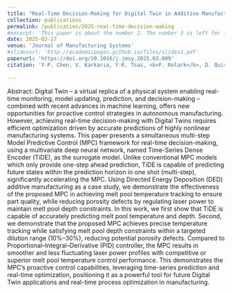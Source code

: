 ```yaml
---
title: "Real-Time Decision-Making for Digital Twin in Additive Manufacturing with Model Predictive Control using Time-Series Deep Neural Networks"
collection: publications
permalink: /publication/2025-real-time-decision-making
#excerpt: 'This paper is about the number 2. The number 3 is left for future work.'
date: 2025-03-27
venue: 'Journal of Manufacturing Systems'
#slidesurl: 'http://academicpages.github.io/files/slides1.pdf'
paperurl: 'https://doi.org/10.1016/j.jmsy.2025.03.009'
citation: 'Y-P. Chen, V. Karkaria, Y-K. Tsai, <b>F. Rolark</b>, D. Quispe, R. X. Gao, J. Cao, W. Chen, “Real-time Decision-Making for Digital Twin in Additive Manufacturing with Model Predictive Control using Time-Series Deep Neural Networks,” Journal of Manufacturing Systems, vol. 80, pp. 412–424, Jun. 2025, doi: 10.1016/j.jmsy.2025.03.009.'
 
---
```

Abstract: Digital Twin – a virtual replica of a physical system enabling real-time monitoring, model updating, prediction, and decision-making – combined with recent advances in machine learning, offers new opportunities for proactive control strategies in autonomous manufacturing. However, achieving real-time decision-making with Digital Twins requires efficient optimization driven by accurate predictions of highly nonlinear manufacturing systems. This paper presents a simultaneous multi-step Model Predictive Control (MPC) framework for real-time decision-making, using a multivariate deep neural network, named Time-Series Dense Encoder (TiDE), as the surrogate model. Unlike conventional MPC models which only provide one-step ahead prediction, TiDE is capable of predicting future states within the prediction horizon in one shot (multi-step), significantly accelerating the MPC. Using Directed Energy Deposition (DED) additive manufacturing as a case study, we demonstrate the effectiveness of the proposed MPC in achieving melt pool temperature tracking to ensure part quality, while reducing porosity defects by regulating laser power to maintain melt pool depth constraints. In this work, we first show that TiDE is capable of accurately predicting melt pool temperature and depth. Second, we demonstrate that the proposed MPC achieves precise temperature tracking while satisfying melt pool depth constraints within a targeted dilution range (10%–30%), reducing potential porosity defects. Compared to Proportional–Integral–Derivative (PID) controller, the MPC results in smoother and less fluctuating laser power profiles with competitive or superior melt pool temperature control performance. This demonstrates the MPC’s proactive control capabilities, leveraging time-series prediction and real-time optimization, positioning it as a powerful tool for future Digital Twin applications and real-time process optimization in manufacturing.